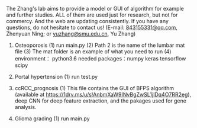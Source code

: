 The Zhang's lab aims to provide a model or GUI of algorithm for example and further studies. ALL of them are used just for research, 
but not for commercy. And the web are updating consistently. If you have any questions, do not hesitate to contact us! (E-mail: 843155331@qq.com, Zhenyuan Ning; or yuzhang@smu.edu.cn, Yu Zhang)

1. Osteoporosis
(1) run main.py
(2) Path 2 is the name of the lumbar mat file
(3) The mat folder is an example of what you need to run
(4) environment： python3.6  needed packages：numpy keras tensorflow scipy


2. Portal hypertension
(1) run test.py


3. ccRCC_prognosis
(1) This file contains the GUI of BFPS algorithm (available at https://1drv.ms/u/s!AnbmXaW9INvBgZwSL1jIDq4O7RR2eg), deep CNN for deep feature extraction, and the pakages used for gene analysis.


4. Glioma grading
(1) run main.py

